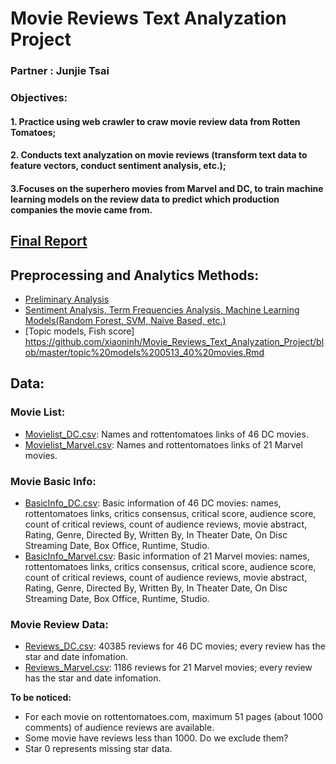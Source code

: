 # Movie Reviews Text Analyzation Project
### Partner : Junjie Tsai
### Objectives: 
####     1. Practice using web crawler to craw movie review data from Rotten Tomatoes; 
####     2. Conducts text analyzation on movie reviews (transform text data to feature vectors, conduct sentiment analysis, etc.);
####     3.Focuses on the superhero movies from Marvel and DC, to train machine learning models on the review data to predict which production companies the movie came from.

## [Final Report](https://www.authorea.com/users/249324/articles/372352-exploring-the-differences-between-marvel-and-dc-movies-based-on-reviews)


## Preprocessing and Analytics Methods: 
- [Preliminary Analysis]( https://github.com/xiaoninh/Movie_Reviews_Text_Analyzation_Project/blob/master/preliminary%20analysis.ipynb)
- [Sentiment Analysis, Term Frequencies Analysis, Machine Learning Models(Random Forest, SVM, Naive Based, etc.)](https://github.com/xiaoninh/Movie_Reviews_Text_Analyzation_Project/blob/master/Methods.pdf)
- [Topic models, Fish score] https://github.com/xiaoninh/Movie_Reviews_Text_Analyzation_Project/blob/master/topic%20models%200513_40%20movies.Rmd


## Data:
### Movie List: 
- [Movielist_DC.csv](https://github.com/xiaoninh/Movie_Reviews_Text_Analyzation_Project/blob/master/Movielist_DC.csv): Names and rottentomatoes links of 46 DC movies.
- [Movielist_Marvel.csv](https://github.com/xiaoninh/Movie_Reviews_Text_Analyzation_Project/blob/master/Movielist_Marvel.csv): Names and rottentomatoes links of 21 Marvel movies.

### Movie Basic Info: 
- [BasicInfo_DC.csv](https://github.com/xiaoninh/Movie_Reviews_Text_Analyzation_Project/blob/master/BasicInfo_DC.csv): Basic information of 46 DC movies: names, rottentomatoes links, critics consensus, critical score, audience score, count of critical reviews, count of audience reviews, movie abstract, Rating, Genre, Directed By, Written By, In Theater Date, On Disc Streaming Date, Box Office, Runtime, Studio.
- [BasicInfo_Marvel.csv](https://github.com/xiaoninh/Movie_Reviews_Text_Analyzation_Project/blob/master/BasicInfo_Marvel.csv): Basic information of 21 Marvel movies: names, rottentomatoes links, critics consensus, critical score, audience score, count of critical reviews, count of audience reviews, movie abstract, Rating, Genre, Directed By, Written By, In Theater Date, On Disc Streaming Date, Box Office, Runtime, Studio.

### Movie Review Data: 
- [Reviews_DC.csv](https://github.com/xiaoninh/Movie_Reviews_Text_Analyzation_Project/blob/master/Reviews_DC.csv): 40385 reviews for 46 DC movies; every review has the star and date infomation.
- [Reviews_Marvel.csv](https://github.com/xiaoninh/Movie_Reviews_Text_Analyzation_Project/blob/master/Reviews_Marvel.csv): 1186 reviews for 21 Marvel movies; every review has the star and date infomation.



**To be noticed:**
- For each movie on rottentomatoes.com, maximum 51 pages (about 1000 comments) of audience reviews are available.
- Some movie have reviews less than 1000. Do we exclude them?
- Star 0 represents missing star data.
